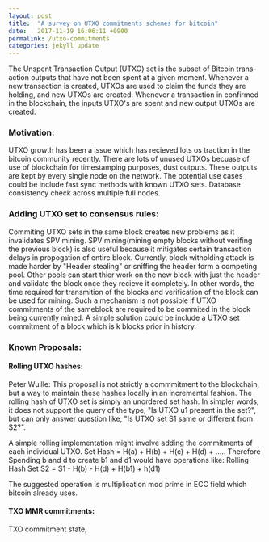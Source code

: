 ```yaml
---
layout: post
title:  "A survey on UTXO commitments schemes for bitcoin"
date:   2017-11-19 16:06:11 +0900
permalink: /utxo-commitments
categories: jekyll update
---
```

The Unspent Transaction Output (UTXO) set is the subset of Bitcoin trans-
action outputs that have not been spent at a given moment. Whenever a new
transaction is created, UTXOs are used to claim the funds they are holding, and
new UTXOs are created. Whenever a transaction in confirmed in the blockchain, the inputs UTXO's are spent and new output UTXOs are created.

<h3>Motivation:</h3>
UTXO growth has been a issue which has recieved lots os traction in the bitcoin community recently. There are lots of unused UTXOs becuase of use of blockchain for timestamping purposes, dust outputs. These outputs are kept by every single node on the network.
The potential use cases could be include fast sync methods with known UTXO sets.
Database consistency check across multiple full nodes.

<h3>Adding UTXO set to consensus rules:</h3>

Commiting UTXO sets in the same block creates new problems as it invalidates SPV mining. SPV mining(mining empty blocks without verifing the previous block) is also useful because it mitigates certain transaction delays in propogation of entire block. Currently, block witholding attack is made harder by "Header stealing" or sniffing the header form a competing pool. Other pools can start thier work on the new block with just the header and validate the block once they recieve it completely. In other words, the time required for transmition of the blocks and verification of the block can be used for mining. Such a mechanism is not possible if UTXO commitments of the sameblock are required to be commited in the block being currently mined.
A simple solution could be include a UTXO set commitment of a block which is k blocks prior in history.


<h3>Known Proposals:</h3>

<h4>Rolling UTXO hashes:</h4>
Peter Wuille:
This proposal is not strictly a commmitment to the blockchain, but a way to maintain these hashes locally in an incremental fashion. The rolling hash of UTXO set is simply an unordered set hash. In simpler words, it does not support the query of the type, "Is UTXO u1 present in the set?", but can only answer question like,
"Is UTXO set S1 same or different from S2?".

A simple rolling implementation might involve adding the commitments of each individual UTXO.
Set Hash = H(a) + H(b) + H(c) + H(d) + .....
Therefore Spending b and d to create b1 and d1 would have operations like:
Rolling Hash Set S2 = S1 - H(b) - H(d) + H(b1) + h(d1)

The suggested operation is multiplication mod prime in ECC field which bitcoin already uses.

<h4>TXO MMR commitments: </h4>
TXO commitment state, 